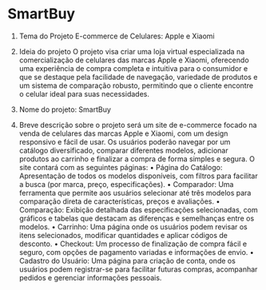 # SmartBuy

1. Tema do Projeto
E-commerce de Celulares: Apple e Xiaomi

2. Ideia do projeto
O projeto visa criar uma loja virtual especializada na comercialização de celulares das marcas Apple e Xiaomi, oferecendo uma experiência de compra completa e intuitiva para o consumidor e que se destaque pela facilidade de navegação, variedade de produtos e um sistema de comparação robusto, permitindo que o cliente encontre o celular ideal para suas necessidades.

3. Nome do projeto: SmartBuy

4. Breve descrição sobre o projeto
será um site de e-commerce focado na venda de celulares das marcas Apple e Xiaomi, com um design responsivo e fácil de usar. Os usuários poderão navegar por um catálogo diversificado, comparar diferentes modelos, adicionar produtos ao carrinho e finalizar a compra de forma simples e segura. O site contará com as seguintes páginas:
•    Página do Catálogo: Apresentação de todos os modelos disponíveis, com filtros para facilitar a busca (por marca, preço, especificações).
•    Comparador: Uma ferramenta que permite aos usuários selecionar até três modelos para comparação direta de características, preços e avaliações.
•    Comparação: Exibição detalhada das especificações selecionadas, com gráficos e tabelas que destacam as diferenças e semelhanças entre os modelos.
•    Carrinho: Uma página onde os usuários podem revisar os itens selecionados, modificar quantidades e aplicar códigos de desconto.
•    Checkout: Um processo de finalização de compra fácil e seguro, com opções de pagamento variadas e informações de envio.
•    Cadastro do Usuário: Uma página para criação de conta, onde os usuários podem registrar-se para facilitar futuras compras, acompanhar pedidos e gerenciar informações pessoais.
